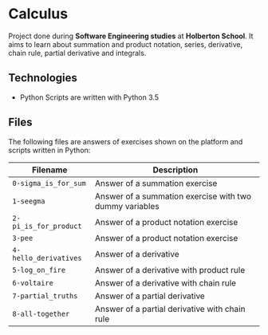 # Calculus

Project done during **Software Engineering studies** at **Holberton School**. It aims to learn about summation and product notation, series, derivative, chain rule, partial derivative and integrals.

## Technologies
* Python Scripts are written with Python 3.5

## Files
The following files are answers of exercises shown on the platform and scripts written in Python:

| Filename | Description |
| -------- | ----------- |
| `0-sigma_is_for_sum` | Answer of a summation exercise |
| `1-seegma` | Answer of a summation exercise with two dummy variables |
| `2-pi_is_for_product` | Answer of a product notation exercise |
| `3-pee` | Answer of a product notation exercise |
| `4-hello_derivatives` | Answer of a derivative |
| `5-log_on_fire` | Answer of a derivative with product rule |
| `6-voltaire` | Answer of a derivative with chain rule |
| `7-partial_truths` | Answer of a partial derivative |
| `8-all-together` | Answer of a partial derivative with chain rule |
